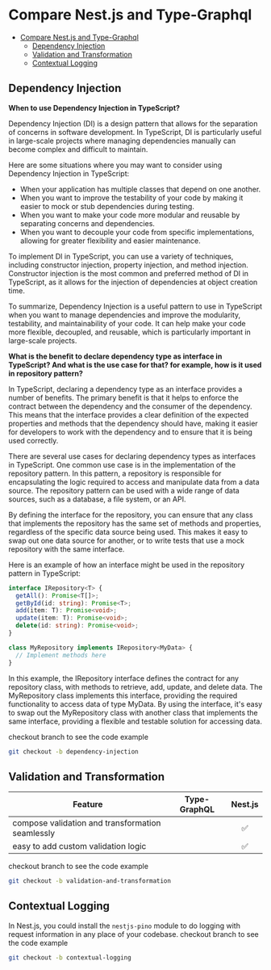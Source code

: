 
# Compare Nest.js and Type-Graphql

- [Compare Nest.js and Type-Graphql](#compare-nestjs-and-type-graphql)
  - [Dependency Injection](#dependency-injection)
  - [Validation and Transformation](#validation-and-transformation)
  - [Contextual Logging](#contextual-logging)

## Dependency Injection

**When to use Dependency Injection in TypeScript?**

Dependency Injection (DI) is a design pattern that allows for the separation of concerns in software development. In TypeScript, DI is particularly useful in large-scale projects where managing dependencies manually can become complex and difficult to maintain.

Here are some situations where you may want to consider using Dependency Injection in TypeScript:

- When your application has multiple classes that depend on one another.
- When you want to improve the testability of your code by making it easier to mock or stub dependencies during testing.
- When you want to make your code more modular and reusable by separating concerns and dependencies.
- When you want to decouple your code from specific implementations, allowing for greater flexibility and easier maintenance.

To implement DI in TypeScript, you can use a variety of techniques, including constructor injection, property injection, and method injection. Constructor injection is the most common and preferred method of DI in TypeScript, as it allows for the injection of dependencies at object creation time.

To summarize, Dependency Injection is a useful pattern to use in TypeScript when you want to manage dependencies and improve the modularity, testability, and maintainability of your code. It can help make your code more flexible, decoupled, and reusable, which is particularly important in large-scale projects.

**What is the benefit to declare dependency type as interface in TypeScript? And what is the use case for that? for example, how is it used in repository pattern?**

In TypeScript, declaring a dependency type as an interface provides a number of benefits. The primary benefit is that it helps to enforce the contract between the dependency and the consumer of the dependency. This means that the interface provides a clear definition of the expected properties and methods that the dependency should have, making it easier for developers to work with the dependency and to ensure that it is being used correctly.

There are several use cases for declaring dependency types as interfaces in TypeScript. One common use case is in the implementation of the repository pattern. In this pattern, a repository is responsible for encapsulating the logic required to access and manipulate data from a data source. The repository pattern can be used with a wide range of data sources, such as a database, a file system, or an API.

By defining the interface for the repository, you can ensure that any class that implements the repository has the same set of methods and properties, regardless of the specific data source being used. This makes it easy to swap out one data source for another, or to write tests that use a mock repository with the same interface.

Here is an example of how an interface might be used in the repository pattern in TypeScript:

```typescript
interface IRepository<T> {
  getAll(): Promise<T[]>;
  getById(id: string): Promise<T>;
  add(item: T): Promise<void>;
  update(item: T): Promise<void>;
  delete(id: string): Promise<void>;
}

class MyRepository implements IRepository<MyData> {
  // Implement methods here
}
```

In this example, the IRepository interface defines the contract for any repository class, with methods to retrieve, add, update, and delete data. The MyRepository class implements this interface, providing the required functionality to access data of type MyData. By using the interface, it's easy to swap out the MyRepository class with another class that implements the same interface, providing a flexible and testable solution for accessing data.

checkout branch to see the code example
```sh
git checkout -b dependency-injection
```

## Validation and Transformation

| Feature                                          | Type-GraphQL | Nest.js |
| ------------------------------------------------ | ------------ | :-----: |
| compose validation and transformation seamlessly |              |    ✅    |
| easy to add custom validation logic              |              |    ✅    |


checkout branch to see the code example
```sh
git checkout -b validation-and-transformation
```
## Contextual Logging

In Nest.js, you could install the `nestjs-pino` module to do logging with request information in any place of your codebase.
checkout branch to see the code example
```sh
git checkout -b contextual-logging
```